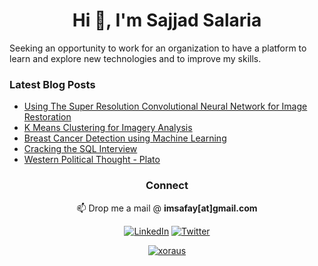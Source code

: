 <h1 align="center">Hi 👋, I'm Sajjad Salaria</h1>  

Seeking an opportunity to work for an organization to have a platform to learn and explore new technologies and to improve my skills.

### Latest Blog Posts

<!-- Blog:START -->
- [Using The Super Resolution Convolutional Neural Network for Image Restoration](https://medium.com/p/ff1e8420d846)
- [K Means Clustering for Imagery Analysis](https://medium.com/p/56c9976f16b6)
- [Breast Cancer Detection using Machine Learning](https://medium.com/p/475d3b63e18e)
- [Cracking the SQL Interview](https://github.com/xoraus/CrackingTheSQLInterview)
- [Western Political Thought - Plato](https://xoraus.github.io/intro-to-Plato)
<!-- Blog:END -->

<h3 align="center">Connect</h1>
<div align="center">
   
📫 Drop me a mail @ **imsafay[at]gmail.com**   
   
[![LinkedIn](https://img.shields.io/badge/linkedin-%230077B5.svg?style=for-the-badge&logo=linkedin&logoColor=white)](https://www.linkedin.com/in/sajjadsalaria/)
[![Twitter](https://img.shields.io/badge/Twitter-%231DA1F2.svg?style=for-the-badge&logo=Twitter&logoColor=white)](https://twitter.com/xoraus)

   <a href="https://github.com/xoraus" target="blank"><img src="https://gpvc.arturio.dev/xoraus" alt="xoraus" /></a>

</div>

